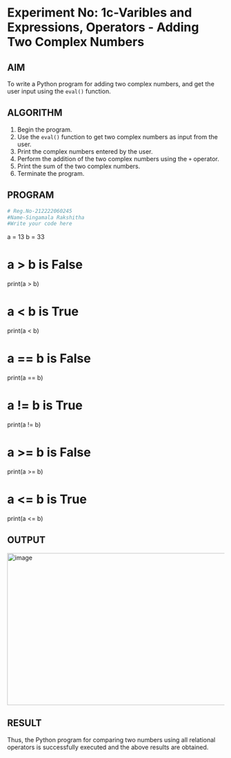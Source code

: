 # Experiment No: 1c-Varibles and Expressions, Operators - Adding Two Complex Numbers

## AIM
To write a Python program for adding two complex numbers, and get the user input using the `eval()` function.

## ALGORITHM
1. Begin the program.
2. Use the `eval()` function to get two complex numbers as input from the user.
3. Print the complex numbers entered by the user.
4. Perform the addition of the two complex numbers using the `+` operator.
5. Print the sum of the two complex numbers.
6. Terminate the program.

## PROGRAM
```python
# Reg.No-212222060245
#Name-Singamala Rakshitha
#Write your code here
```
a = 13
b = 33
# a > b is False
print(a > b)
# a < b is True
print(a < b)
# a == b is False
print(a == b)
# a != b is True
print(a != b)
# a >= b is False
print(a >= b)
# a <= b is True
print(a <= b)


## OUTPUT
<img width="1196" height="353" alt="image" src="https://github.com/user-attachments/assets/6eecca39-ce28-43d8-b327-7afeef0e3ef5" />


## RESULT
Thus, the Python program for comparing two numbers using all relational operators is successfully executed and the above results are obtained.

